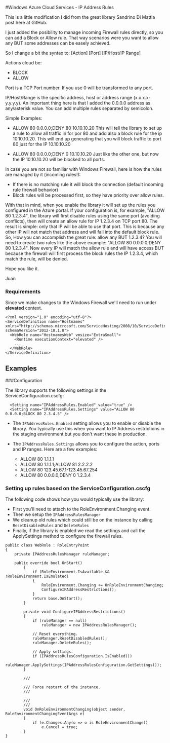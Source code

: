 #Windows Azure Cloud Services - IP Address Rules

This is a little modification I did from the great library Sandrino Di Mattia post here at GitHub.

I just added the posibility to manage incoming Firewall rules directly, so you can add a Block or Allow rule. That way scenarios were you want to allow any BUT some addresses can be easely achieved.

So I change a bit the syntax to: [Action] [Port] [IP/Host/IP Range]

Actions cloud be: 
 - BLOCK
 - ALLOW

Port is a TCP Port number. If you use 0 will be transformed to any port.

IP/Host/Range is the specific address, host or address range (x.x.x.x-y.y.y.y).
An important thing here is that I added the 0.0.0.0 address as any/asterisk value.
You can add multiple rules separated by semicolon.

Simple Examples:

- ALLOW 80 0.0.0.0;DENY 80 10.10.10.20
This will tell the library to set up a rule to allow all traffic in for por 80 and add also a block rule for the ip 10.10.10.20. This will end up generating that you will block traffic to port 80 just for the IP 10.10.10.20

- ALLOW 80 0.0.0.0;DENY 0 10.10.10.20
Just like the other one, but now the IP 10.10.10.20 will be blocked to all ports.

In case you are not so familiar with Windows Firewall, here is how the rules are managed by it (incoming rules!):

- If there is no matching rule it will block the connection (default incoming rule firewall behavior)
- Block rules will be processed first, so they have priority over allow rules.

With that in mind, when you enable the library it will set up the rules you configured in the Azure portal.
If your configuration is, for example, "ALLOW 80 1.2.3.4", the library will first disable rules using the same port (avoiding conflicts),
then will create an allow rule for IP 1.2.3.4 on TCP port 80. The result is simple: only that IP will be able to use that port. This is because any other IP will not match that address and will fall into the default block rule.
So, How you can accomplish the great rule: allow any BUT 1.2.3.4? You will need to create two rules like the above example: "ALLOW 80 0.0.0.0;DENY 80 1.2.3.4". Now every IP will match the allow rule and will have access BUT because the firewall will first process the block rules the IP 1.2.3.4, which match the rule, will be denied.

Hope you like it.

Juan

### Requirements

Since we make changes to the Windows Firewall we'll need to run under **elevated** context.

    <?xml version="1.0" encoding="utf-8"?>
    <ServiceDefinition name="Hostnames" xmlns="http://schemas.microsoft.com/ServiceHosting/2008/10/ServiceDefinition" schemaVersion="2012-10.1.8">
      <WebRole name="HostnamesWeb" vmsize="ExtraSmall">
        <Runtime executionContext="elevated" />
        ...
      </WebRole>
    </ServiceDefinition>


Examples
- 

###Configuration

The library supports the following settings in the ServiceConfiguration.cscfg:

      <Setting name="IPAddressRules.Enabled" value="true" />
      <Setting name="IPAddressRules.Settings" value="ALLOW 80 0.0.0.0;BLOCK 80 2.3.4.5" />

 - The ``IPAddressRules.Enabled`` setting allows you to enable or disable the library. You typically use this when you want to IP Address restrictions in the staging 
environment but you don't want these in production. 
 - The ``IPAddressRules.Settings`` allows you to configure the action, ports and IP ranges. Here are a few examples:

   - ALLOW 80 1.1.1.1
   - ALLOW 80 1.1.1.1;ALLOW 81 2.2.2.2
   - ALLOW 80 123.45.67.1-123.45.67.254
   - ALLOW 80 0.0.0.0,DENY 0 1.2.3.4

### Setting up rules based on the ServiceConfiguration.cscfg

The following code shows how you would typically use the library:

- First you'll need to attach to the RoleEnvironment.Changing event.
- Then we setup the ``IPAddressRulesManager``
- We cleanup old rules which could still be on the instance by calling ``ResetDisabledRules`` and ``DeleteRules``
- Finally, if the library is enabled we read the settings and call the ApplySettings method to configure the firewall rules.

<pre><code>public class WebRole : RoleEntryPoint
{
	private IPAddressRulesManager ruleManager;
	
	public override bool OnStart()
        {
            if (RoleEnvironment.IsAvailable && !RoleEnvironment.IsEmulated)
            {
                RoleEnvironment.Changing += OnRoleEnvironmentChanging;
                ConfigureIPAddressRestrictions();
            }
            return base.OnStart();
        }
        
        private void ConfigureIPAddressRestrictions()
        {
            if (ruleManager == null)
                ruleManager = new IPAddressRulesManager();
                
            // Reset everything.
            ruleManager.ResetDisabledRules();
            ruleManager.DeleteRules();
            
            // Apply settings.
            if (IPAddressRulesConfiguration.IsEnabled())
                ruleManager.ApplySettings(IPAddressRulesConfiguration.GetSettings());
        }
        
        /// <summary>
        /// Force restart of the instance.
        /// </summary>
        /// <param name="sender"></param>
        /// <param name="e"></param>
        void OnRoleEnvironmentChanging(object sender, RoleEnvironmentChangingEventArgs e)
        {
            if (e.Changes.Any(o => o is RoleEnvironmentChange))
                e.Cancel = true;
        }
}
</code></pre>
